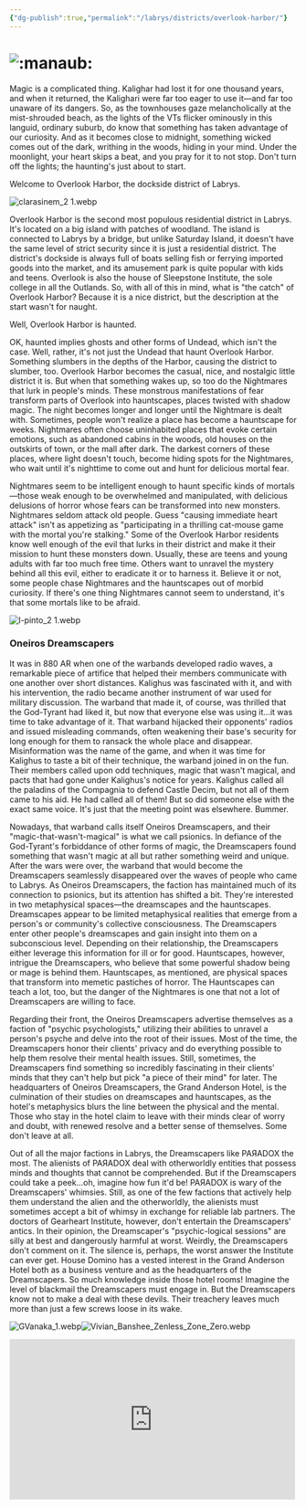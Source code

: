 ```yaml
---
{"dg-publish":true,"permalink":"/labrys/districts/overlook-harbor/"}
---
```



# ![:manaub:](https://cdn.discordapp.com/emojis/1044623391723892787.webp?size=44)

Magic is a complicated thing. Kalighar had lost it for one thousand years, and when it returned, the Kalighari were far too eager to use it—and far too unaware of its dangers. So, as the townhouses gaze melancholically at the mist-shrouded beach, as the lights of the VTs flicker ominously in this languid, ordinary suburb, do know that something has taken advantage of our curiosity. And as it becomes close to midnight, something wicked comes out of the dark, writhing in the woods, hiding in your mind. Under the moonlight, your heart skips a beat, and you pray for it to not stop. Don't turn off the lights; the haunting's just about to start. 

Welcome to Overlook Harbor, the dockside district of Labrys.

![clarasinem_2 1.webp](/img/user/Content/Images/clarasinem_2%201.webp)

Overlook Harbor is the second most populous residential district in Labrys. It's located on a big island with patches of woodland. The island is connected to Labrys by a bridge, but unlike Saturday Island, it doesn't have the same level of strict security since it is just a residential district. The district's dockside is always full of boats selling fish or ferrying imported goods into the market, and its amusement park is quite popular with kids and teens. Overlook is also the house of Sleepstone Institute, the sole college in all the Outlands. So, with all of this in mind, what is "the catch" of Overlook Harbor? Because it is a nice district, but the description at the start wasn't for naught.

Well, Overlook Harbor is haunted.

OK, haunted implies ghosts and other forms of Undead, which isn't the case. Well, rather, it's not just the Undead that haunt Overlook Harbor. Something slumbers in the depths of the Harbor, causing the district to slumber, too. Overlook Harbor becomes the casual, nice, and nostalgic little district it is. But when that something wakes up, so too do the Nightmares that lurk in people's minds. These monstrous manifestations of fear transform parts of Overlook into hauntscapes, places twisted with shadow magic. The night becomes longer and longer until the Nightmare is dealt with. Sometimes, people won't realize a place has become a hauntscape for weeks. Nightmares often choose uninhabited places that evoke certain emotions, such as abandoned cabins in the woods, old houses on the outskirts of town, or the mall after dark. The darkest corners of these places, where light doesn't touch, become hiding spots for the Nightmares, who wait until it's nighttime to come out and hunt for delicious mortal fear.

Nightmares seem to be intelligent enough to haunt specific kinds of mortals—those weak enough to be overwhelmed and manipulated, with delicious delusions of horror whose fears can be transformed into new monsters. Nightmares seldom attack old people. Guess "causing immediate heart attack" isn't as appetizing as "participating in a thrilling cat-mouse game with the mortal you're stalking." Some of the Overlook Harbor residents know well enough of the evil that lurks in their district and make it their mission to hunt these monsters down. Usually, these are teens and young adults with far too much free time. Others want to unravel the mystery behind all this evil, either to eradicate it or to harness it. Believe it or not, some people chase Nightmares and the hauntscapes out of morbid curiosity. If there's one thing Nightmares cannot seem to understand, it's that some mortals like to be afraid.

![l-pinto_2 1.webp](/img/user/Content/Images/l-pinto_2%201.webp)

### Oneiros Dreamscapers

It was in 880 AR when one of the warbands developed radio waves, a remarkable piece of artifice that helped their members communicate with one another over short distances. Kalighus was fascinated with it, and with his intervention, the radio became another instrument of war used for military discussion. The warband that made it, of course, was thrilled that the God-Tyrant had liked it, but now that everyone else was using it...it was time to take advantage of it. That warband hijacked their opponents' radios and issued misleading commands, often weakening their base's security for long enough for them to ransack the whole place and disappear. Misinformation was the name of the game, and when it was time for Kalighus to taste a bit of their technique, the warband joined in on the fun. Their members called upon odd techniques, magic that wasn't magical, and pacts that had gone under Kalighus's notice for years. Kalighus called all the paladins of the Compagnia to defend Castle Decim, but not all of them came to his aid. He had called all of them! But so did someone else with the exact same voice. It's just that the meeting point was elsewhere. Bummer.

Nowadays, that warband calls itself Oneiros Dreamscapers, and their "magic-that-wasn't-magical" is what we call psionics. In defiance of the God-Tyrant's forbiddance of other forms of magic, the Dreamscapers found something that wasn't magic at all but rather something weird and unique. After the wars were over, the warband that would become the Dreamscapers seamlessly disappeared over the waves of people who came to Labrys. As Oneiros Dreamscapers, the faction has maintained much of its connection to psionics, but its attention has shifted a bit. They're interested in two metaphysical spaces—the dreamscapes and the hauntscapes. Dreamscapes appear to be limited metaphysical realities that emerge from a person's or community's collective consciousness. The Dreamscapers enter other people's dreamscapes and gain insight into them on a subconscious level. Depending on their relationship, the Dreamscapers either leverage this information for ill or for good. Hauntscapes, however, intrigue the Dreamscapers, who believe that some powerful shadow being or mage is behind them. Hauntscapes, as mentioned, are physical spaces that transform into memetic pastiches of horror. The Hauntscapes can teach a lot, too, but the danger of the Nightmares is one that not a lot of Dreamscapers are willing to face.

Regarding their front, the Oneiros Dreamscapers advertise themselves as a faction of "psychic psychologists," utilizing their abilities to unravel a person's psyche and delve into the root of their issues. Most of the time, the Dreamscapers honor their clients' privacy and do everything possible to help them resolve their mental health issues. Still, sometimes, the Dreamscapers find something so incredibly fascinating in their clients' minds that they can't help but pick "a piece of their mind" for later. The headquarters of Oneiros Dreamscapers, the Grand Anderson Hotel, is the culmination of their studies on dreamscapes and hauntscapes, as the hotel's metaphysics blurs the line between the physical and the mental. Those who stay in the hotel claim to leave with their minds clear of worry and doubt, with renewed resolve and a better sense of themselves. Some don't leave at all.

Out of all the major factions in Labrys, the Dreamscapers like PAЯADOX the most. The alienists of PAЯADOX deal with otherworldly entities that possess minds and thoughts that cannot be comprehended. But if the Dreamscapers could take a peek...oh, imagine how fun it'd be! PAЯADOX is wary of the Dreamscapers' whimsies. Still, as one of the few factions that actively help them understand the alien and the otherworldly, the alienists must sometimes accept a bit of whimsy in exchange for reliable lab partners. The doctors of Gearheart Institute, however, don't entertain the Dreamscapers' antics. In their opinion, the Dreamscaper's "psychic-logical sessions" are silly at best and dangerously harmful at worst. Weirdly, the Dreamscapers don't comment on it. The silence is, perhaps, the worst answer the Institute can ever get. House Domino has a vested interest in the Grand Anderson Hotel both as a business venture and as the headquarters of the Dreamscapers. So much knowledge inside those hotel rooms! Imagine the level of blackmail the Dreamscapers must engage in. But the Dreamscapers know not to make a deal with these devils. Their treachery leaves much more than just a few screws loose in its wake.

![GVanaka_1.webp](/img/user/Content/Images/GVanaka_1.webp)![Vivian_Banshee_Zenless_Zone_Zero.webp](/img/user/Content/Images/Vivian_Banshee_Zenless_Zone_Zero.webp)

<iframe width="500" height="281" src="https://www.youtube.com/embed/eP9NZFD86b4" title="Character Teaser - &quot;Yumemizuki Mizuki: Dining on a Dish of Dreams&quot; | Genshin Impact #GenshinImpact" frameborder="0" allow="accelerometer; autoplay; clipboard-write; encrypted-media; gyroscope; picture-in-picture; web-share" referrerpolicy="strict-origin-when-cross-origin" allowfullscreen></iframe>